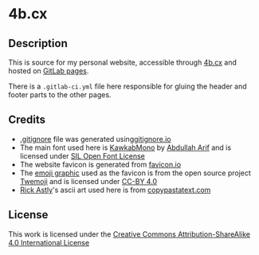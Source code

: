# 4b.cx

## Description
This is source for my personal website, accessible through [4b.cx](https://4b.cx/) and hosted on [GitLab pages](https://pages.gitlab.io/).

There is a `.gitlab-ci.yml` file here responsible for gluing the header and footer parts to the other pages.

## Credits
- [.gitignore](./.gitignore) file was generated using[gitignore.io](https://www.toptal.com/developers/gitignore)
- The main font used here is [KawkabMono](https://makkuk.com/kawkab-mono) by [Abdullah Arif](https://twitter.com/abdullaharif) and is licensed under [SIL Open Font License](inc/licenses/KawkabMono)
- The website favicon is generated from [favicon.io](https://favicon.io/emoji-favicons/man-technologist)
- The [emoji graphic](https://github.com/twitter/twemoji/blob/master/assets/svg/1f468-200d-1f4bb.svg) used as the favicon is from the open source project [Twemoji](https://twemoji.twitter.com/) and is licensed under [CC-BY 4.0](/licenses/Twemoji)
- [Rick Astly](https://www.youtube.com/watch?v=dQw4w9WgXcQ)'s ascii art used here is from [copypastatext.com](https://copypastatext.com/rick-roll)

## License
This work is licensed under the [Creative Commons Attribution-ShareAlike 4.0 International License](https://creativecommons.org/licenses/by-sa/4.0/)
